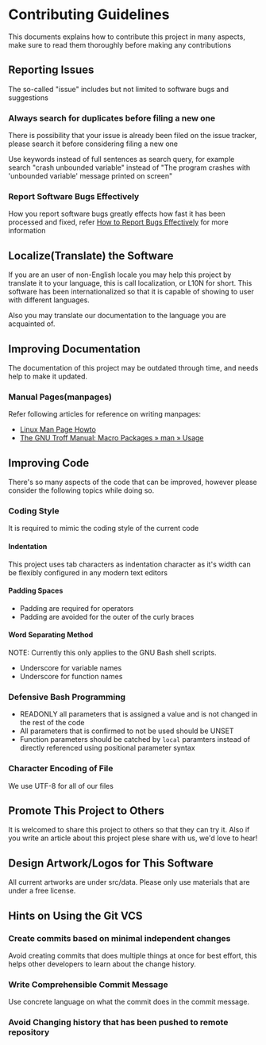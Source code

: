 # Contributing Guidelines
This documents explains how to contribute this project in many aspects, make sure to read them thoroughly before making any contributions

## Reporting Issues
The so-called "issue" includes but not limited to software bugs and suggestions

### Always search for duplicates before filing a new one
There is possibility that your issue is already been filed on the issue tracker, please search it before considering filing a new one

Use keywords instead of full sentences as search query, for example search "crash unbounded variable" instead of "The program crashes with 'unbounded variable' message printed on screen"

### Report Software Bugs Effectively
How you report software bugs greatly effects how fast it has been processed and fixed, refer [How to Report Bugs Effectively](http://www.chiark.greenend.org.uk/~sgtatham/bugs.html) for more information

## Localize(Translate) the Software
If you are an user of non-English locale you may help this project by translate it to your language, this is call localization, or L10N for short.  This software has been internationalized so that it is capable of  showing to user with different languages.

Also you may translate our documentation to the language you are acquainted of.

## Improving Documentation
The documentation of this project may be outdated through time, and needs help to make it updated.

### Manual Pages(manpages)
Refer following articles for reference on writing manpages:

* [Linux Man Page Howto](http://www.schweikhardt.net/man_page_howto.html)
* [The GNU Troff Manual: Macro Packages » man » Usage](https://www.gnu.org/software/groff/manual/html_node/Man-usage.html#Man-usage)

## Improving Code
There's so many aspects of the code that can be improved, however please consider the following topics while doing so.

### Coding Style
It is required to mimic the coding style of the current code

#### Indentation
This project uses tab characters as indentation character as it's width can be flexibly configured in any modern text editors

#### Padding Spaces
* Padding are required for operators
* Padding are avoided for the outer of the curly braces

#### Word Separating Method
NOTE: Currently this only applies to the GNU Bash shell scripts.

* Underscore for variable names
* Underscore for function names

### Defensive Bash Programming
* READONLY all parameters that is assigned a value and is not changed in the rest of the code
* All parameters that is confirmed to not be used should be UNSET
* Function parameters should be catched by `local` paramters instead of directly referenced using positional parameter syntax

### Character Encoding of File
We use UTF-8 for all of our files

## Promote This Project to Others
It is welcomed to share this project to others so that they can try it.  Also if you write an article about this project plese share with us, we'd love to hear!

## Design Artwork/Logos for This Software
All current artworks are under src/data.  Please only use materials that are under a free license.

## Hints on Using the Git VCS
### Create commits based on minimal independent changes
Avoid creating commits that does multiple things at once for best effort, this helps other developers to learn about the change history.

### Write Comprehensible Commit Message
Use concrete language on what the commit does in the commit message.

### Avoid Changing history that has been pushed to remote repository

